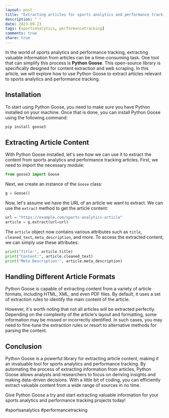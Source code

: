 ```yaml
---
layout: post
title: "Extracting articles for sports analytics and performance tracking using Python Goose"
description: " "
date: 2023-09-23
tags: [sportsanalytics, performancetracking]
comments: true
share: true
---
```

In the world of sports analytics and performance tracking, extracting valuable information from articles can be a time-consuming task. One tool that can simplify this process is **Python Goose**. This open-source library is specifically designed for content extraction and web scraping. In this article, we will explore how to use Python Goose to extract articles relevant to sports analytics and performance tracking.

## Installation
To start using Python Goose, you need to make sure you have Python installed on your machine. Once that is done, you can install Python Goose using the following command:

```python
pip install goose3
```

## Extracting Article Content
With Python Goose installed, let's see how we can use it to extract the content from sports analytics and performance tracking articles. First, we need to import the necessary module:

```python
from goose3 import Goose
```

Next, we create an instance of the `Goose` class:

```python
g = Goose()
```

Now, let's assume we have the URL of an article we want to extract. We can use the `extract` method to get the article content:

```python
url = "https://example.com/sports-analytics-article"
article = g.extract(url=url)
```

The `article` object now contains various attributes such as `title`, `cleaned_text`, `meta_description`, and more. To access the extracted content, we can simply use these attributes:

```python
print("Title:", article.title)
print("Content:", article.cleaned_text)
print("Meta Description:", article.meta_description)
```

## Handling Different Article Formats
Python Goose is capable of extracting content from a variety of article formats, including HTML, XML, and even PDF files. By default, it uses a set of extraction rules to identify the main content of the article.

However, it's worth noting that not all articles will be extracted perfectly. Depending on the complexity of the article's layout and formatting, some information may be missed or incorrectly identified. In such cases, you may need to fine-tune the extraction rules or resort to alternative methods for parsing the content.

## Conclusion
Python Goose is a powerful library for extracting article content, making it an invaluable tool for sports analytics and performance tracking. By automating the process of extracting information from articles, Python Goose allows analysts and researchers to focus on deriving insights and making data-driven decisions. With a little bit of coding, you can efficiently extract valuable content from a wide range of sources in no time.

Give Python Goose a try and start extracting valuable information for your sports analytics and performance tracking projects today!

#sportsanalytics #performancetracking